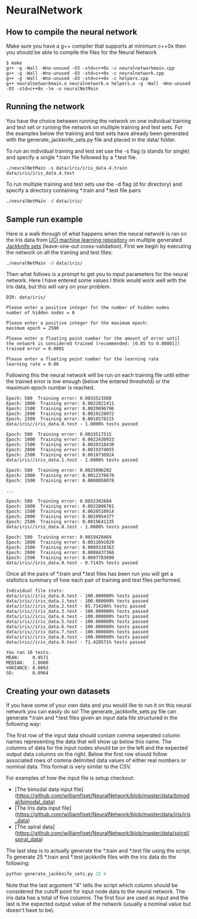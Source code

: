 # NeuralNetwork

## How to compile the neural network

Make sure you have a g++ compiler that supports at minimum c++0x
then you should be able to compile the files for the Neural Network

```
$ make
g++ -g -Wall -Wno-unused -O3 -std=c++0x -c neuralnetworkmain.cpp
g++ -g -Wall -Wno-unused -O3 -std=c++0x -c neuralnetwork.cpp
g++ -g -Wall -Wno-unused -O3 -std=c++0x -c helpers.cpp
g++ neuralnetworkmain.o neuralnetwork.o helpers.o -g -Wall -Wno-unused -O3 -std=c++0x -lm -o neuralNetMain
```

## Running the network

You have the choice between running the network on one individual training and test set or running the network on multiple training and test sets. For the examples below the training and test sets have already been generated with the generate_jackknife_sets.py file and placed in the data/ folder.

To run an individual training and test set use the -s flag (s stands for single) and specify a single *.train file followed by a *.test file.
```
./neuralNetMain -s data/iris/iris_data.4.train data/iris/iris_data.4.test
```

To run multiple training and test sets use the -d flag (d for directory) and specify a directory containing *.train and *.test file pairs
``` bash
./neuralNetMain -d data/iris/
```

## Sample run example

Here is a walk through of what happens when the neural network is ran on the Iris data from [UCI machine learning repository](http://archive.ics.uci.edu/ml/datasets/Iris) on multiple generated [Jackknife sets](https://en.wikipedia.org/wiki/Cross-validation_(statistics)) (leave-one-out cross-validation). First we begin by executing the network on all the training and test files:

``` bash
./neuralNetMain -d data/iris/
```

Then what follows is a prompt to get you to input parameters for the neural network. Here I have entered some values I think would work well with the Iris data, but this will vary on your problem. 

```
DIR: data/iris/

Please enter a positive integer for the number of hidden nodes
number of hidden nodes = 8

Please enter a positive integer for the maximum epoch:
maximum epoch = 2500

Please enter a floating point number for the amount of error until
the network is considered trained (recommended: [0.05 to 0.00001])
trained error = 0.0001

Please enter a floating point number for the learning rate 
learning rate = 0.06
```

Following this the neural network will be run on each training file until either the trained error is low enough (below the entered threshold) or the maximum epoch number is reached.

```
Epoch: 500  Training error: 0.0033523508
Epoch: 1000  Training error: 0.0022021411
Epoch: 1500  Training error: 0.0020096796
Epoch: 2000  Training error: 0.0019228072
Epoch: 2500  Training error: 0.0018578215
data/iris//iris_data.0.test - 1.0000% tests passed

Epoch: 500  Training error: 0.0033517515
Epoch: 1000  Training error: 0.0022430933
Epoch: 1500  Training error: 0.0020318430
Epoch: 2000  Training error: 0.0019374055
Epoch: 2500  Training error: 0.0018736924
data/iris//iris_data.1.test - 1.0000% tests passed

Epoch: 500  Training error: 0.0025896202
Epoch: 1000  Training error: 0.0012376670
Epoch: 1500  Training error: 0.0008850078

...

Epoch: 500  Training error: 0.0032392684
Epoch: 1000  Training error: 0.0022008781
Epoch: 1500  Training error: 0.0020510914
Epoch: 2000  Training error: 0.0019954377
Epoch: 2500  Training error: 0.0019641235
data/iris//iris_data.8.test - 1.0000% tests passed

Epoch: 500  Training error: 0.0019428469
Epoch: 1000  Training error: 0.0011091029
Epoch: 1500  Training error: 0.0009328363
Epoch: 2000  Training error: 0.0008437366
Epoch: 2500  Training error: 0.0007783890
data/iris//iris_data.9.test - 0.7143% tests passed
```

Once all the pairs of *.train and *.test files has been run you will get a statistics summary of how each pair of training and test files performed. 

```
Individual file stats:
data/iris//iris_data.0.test - 100.000000% tests passed
data/iris//iris_data.1.test - 100.000000% tests passed
data/iris//iris_data.2.test - 85.714286% tests passed
data/iris//iris_data.3.test - 100.000000% tests passed
data/iris//iris_data.4.test - 100.000000% tests passed
data/iris//iris_data.5.test - 100.000000% tests passed
data/iris//iris_data.6.test - 100.000000% tests passed
data/iris//iris_data.7.test - 100.000000% tests passed
data/iris//iris_data.8.test - 100.000000% tests passed
data/iris//iris_data.9.test - 71.428571% tests passed

You ran 10 tests.
MEAN:     0.9571
MEDIAN:   1.0000
VARIANCE: 0.0093
SD:       0.0964
```


## Creating your own datasets

If you have some of your own data and you would like to run it on this neural network you can easily do so! The generate_jackknife_sets.py file can generate *.train and *.test files given an input data file structured in the following way:

The first row of the input data should contain comma seperated column names representing the data that will show up below this name. The columns of data for the input nodes should be on the left and the expected output data columns on the right. Below the first row should follow associated rows of comma delimited data values of either real numbers or nominal data. This format is very similar to the CSV.

For examples of how the input file is setup checkout:
* [The bimodal data input file] (https://github.com/williamfiset/NeuralNetwork/blob/master/data/bimodal/bimodal_data) 
* [The Iris data input file] (https://github.com/williamfiset/NeuralNetwork/blob/master/data/iris/iris_data)
* [The spiral data] (https://github.com/williamfiset/NeuralNetwork/blob/master/data/spiral/spiral_data)

The last step is to actually generate the *.train and *.test file using the script. To generate 25 *.train and *.test jackknife files with the iris data do the following:

``` python
python generate_jackknife_sets.py 25 4
```

Note that the last argument "4" tells the script which column should be considered the cutoff point for input node data to the neural network. The iris data has a total of five columns. The first four are used as input and the last is the expected output value of the network (usually a nominal value but doesn't have to be).










